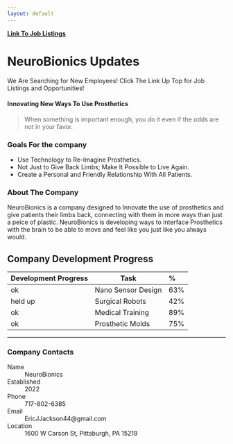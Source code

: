 ```yaml
---
layout: default
---
```


[__Link To Job Listings__](./Job-Listings.html)

# NeuroBionics Updates

  We Are Searching for New Employees! Click The Link Up Top for Job Listings and Opportunities!

#### Innovating New Ways To Use Prosthetics

> When something is important enough, you do it even if the odds are not in your favor.

### Goals For the company

*   Use Technology to Re-Imagine Prosthetics.
*   Not Just to Give Back Limbs; Make It Possible to Live Again.
*   Create a Personal and Friendly Relationship With All Patients.

### About The Company

NeuroBionics is a company designed to Innovate the use of prosthetics and give patients their limbs back, connecting with them in more ways than just a peice of plastic. NeuroBionics is developing ways to interface Prosthetics with the brain to be able to move and feel like you just like you always would.

## Company Development Progress

| Development Progress | Task              | %     |
|:---------------------|-------------------|:------|
| ok                   | Nano Sensor Design| 63%   |
| held up              | Surgical Robots   | 42%   |
| ok                   | Medical Training  | 89%   |
| ok                   | Prosthetic Molds  | 75%   |

* * *




### Company Contacts

<dl>
<dt>Name</dt>
<dd>NeuroBionics</dd>
<dt>Established</dt>
<dd>2022</dd>
<dt>Phone</dt>
<dd>717-802-6385</dd>
<dt>Email</dt>
<dd>EricJJackson44@gmail.com</dd>
<dt>Location</dt>
<dd>1600 W Carson St, Pittsburgh, PA 15219</dd>
</dl>